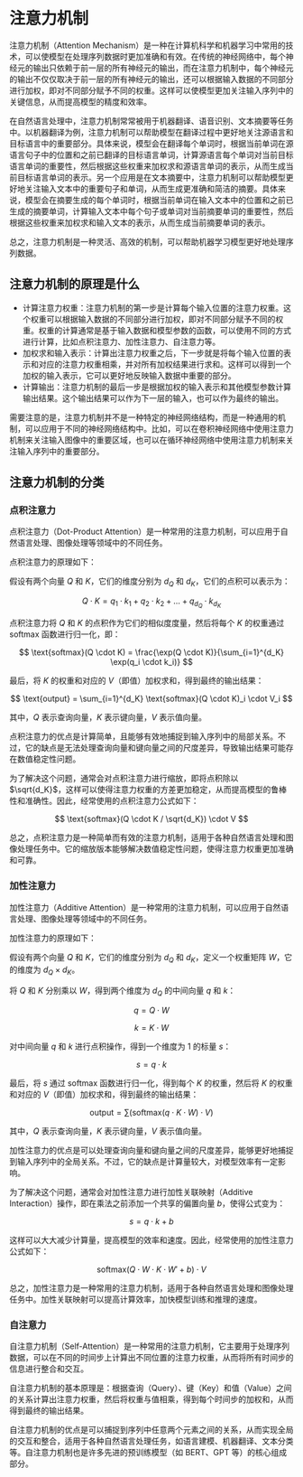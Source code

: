 # 注意力机制

注意力机制（Attention Mechanism）是一种在计算机科学和机器学习中常用的技术，可以使模型在处理序列数据时更加准确和有效。在传统的神经网络中，每个神经元的输出只依赖于前一层的所有神经元的输出，而在注意力机制中，每个神经元的输出不仅仅取决于前一层的所有神经元的输出，还可以根据输入数据的不同部分进行加权，即对不同部分赋予不同的权重。这样可以使模型更加关注输入序列中的关键信息，从而提高模型的精度和效率。

在自然语言处理中，注意力机制常常被用于机器翻译、语音识别、文本摘要等任务中。以机器翻译为例，注意力机制可以帮助模型在翻译过程中更好地关注源语言和目标语言中的重要部分。具体来说，模型会在翻译每个单词时，根据当前单词在源语言句子中的位置和之前已翻译的目标语言单词，计算源语言每个单词对当前目标语言单词的重要性，然后根据这些权重来加权求和源语言单词的表示，从而生成当前目标语言单词的表示。另一个应用是在文本摘要中，注意力机制可以帮助模型更好地关注输入文本中的重要句子和单词，从而生成更准确和简洁的摘要。具体来说，模型会在摘要生成的每个单词时，根据当前单词在输入文本中的位置和之前已生成的摘要单词，计算输入文本中每个句子或单词对当前摘要单词的重要性，然后根据这些权重来加权求和输入文本的表示，从而生成当前摘要单词的表示。

总之，注意力机制是一种灵活、高效的机制，可以帮助机器学习模型更好地处理序列数据。

## 注意力机制的原理是什么

- 计算注意力权重：注意力机制的第一步是计算每个输入位置的注意力权重。这个权重可以根据输入数据的不同部分进行加权，即对不同部分赋予不同的权重。权重的计算通常是基于输入数据和模型参数的函数，可以使用不同的方式进行计算，比如点积注意力、加性注意力、自注意力等。
- 加权求和输入表示：计算出注意力权重之后，下一步就是将每个输入位置的表示和对应的注意力权重相乘，并对所有加权结果进行求和。这样可以得到一个加权的输入表示，它可以更好地反映输入数据中重要的部分。
- 计算输出：注意力机制的最后一步是根据加权的输入表示和其他模型参数计算输出结果。这个输出结果可以作为下一层的输入，也可以作为最终的输出。

需要注意的是，注意力机制并不是一种特定的神经网络结构，而是一种通用的机制，可以应用于不同的神经网络结构中。比如，可以在卷积神经网络中使用注意力机制来关注输入图像中的重要区域，也可以在循环神经网络中使用注意力机制来关注输入序列中的重要部分。

## 注意力机制的分类

### 点积注意力

点积注意力（Dot-Product Attention）是一种常用的注意力机制，可以应用于自然语言处理、图像处理等领域中的不同任务。

点积注意力的原理如下：

假设有两个向量 $Q$ 和 $K$，它们的维度分别为 $d_Q$ 和 $d_K$，它们的点积可以表示为：

$$
Q \cdot K = q_1 \cdot k_1 + q_2 \cdot k_2 + \ldots + q_{d_Q} \cdot k_{d_K}
$$

点积注意力将 $Q$ 和 $K$ 的点积作为它们的相似度度量，然后将每个 $K$ 的权重通过 softmax 函数进行归一化，即：

$$
\text{softmax}(Q \cdot K) = \frac{\exp(Q \cdot K)}{\sum_{i=1}^{d_K} \exp(q_i \cdot k_i)}
$$

最后，将 $K$ 的权重和对应的 $V$（即值）加权求和，得到最终的输出结果：

$$
\text{output} = \sum_{i=1}^{d_K} \text{softmax}(Q \cdot K)_i \cdot V_i
$$

其中，$Q$ 表示查询向量，$K$ 表示键向量，$V$ 表示值向量。

点积注意力的优点是计算简单，且能够有效地捕捉到输入序列中的局部关系。不过，它的缺点是无法处理查询向量和键向量之间的尺度差异，导致输出结果可能存在数值稳定性问题。

为了解决这个问题，通常会对点积注意力进行缩放，即将点积除以 $\sqrt{d_K}$，这样可以使得注意力权重的方差更加稳定，从而提高模型的鲁棒性和准确性。因此，经常使用的点积注意力公式如下：

$$
\text{softmax}(Q \cdot K / \sqrt{d_K}) \cdot V
$$

总之，点积注意力是一种简单而有效的注意力机制，适用于各种自然语言处理和图像处理任务中。它的缩放版本能够解决数值稳定性问题，使得注意力权重更加准确和可靠。

### 加性注意力

加性注意力（Additive Attention）是一种常用的注意力机制，可以应用于自然语言处理、图像处理等领域中的不同任务。

加性注意力的原理如下：

假设有两个向量 $Q$ 和 $K$，它们的维度分别为 $d_Q$ 和 $d_K$，定义一个权重矩阵 $W$，它的维度为 $d_Q \times d_K$。

将 $Q$ 和 $K$ 分别乘以 $W$，得到两个维度为 $d_Q$ 的中间向量 $q$ 和 $k$：

$$
q = Q \cdot W
$$

$$
k = K \cdot W
$$

对中间向量 $q$ 和 $k$ 进行点积操作，得到一个维度为 1 的标量 $s$：

$$
s = q \cdot k
$$

最后，将 $s$ 通过 softmax 函数进行归一化，得到每个 $K$ 的权重，然后将 $K$ 的权重和对应的 $V$（即值）加权求和，得到最终的输出结果：

$$
\text{output} = \sum (\text{softmax}(q \cdot K \cdot W) \cdot V)
$$

其中，$Q$ 表示查询向量，$K$ 表示键向量，$V$ 表示值向量。

加性注意力的优点是可以处理查询向量和键向量之间的尺度差异，能够更好地捕捉到输入序列中的全局关系。不过，它的缺点是计算量较大，对模型效率有一定影响。

为了解决这个问题，通常会对加性注意力进行加性关联映射（Additive Interaction）操作，即在乘法之前添加一个共享的偏置向量 $b$，使得公式变为：

$$
s = q \cdot k + b
$$

这样可以大大减少计算量，提高模型的效率和速度。因此，经常使用的加性注意力公式如下：

$$
\text{softmax}(Q \cdot W \cdot K \cdot W' + b) \cdot V
$$

总之，加性注意力是一种常用的注意力机制，适用于各种自然语言处理和图像处理任务中。加性关联映射可以提高计算效率，加快模型训练和推理的速度。

### 自注意力

自注意力机制（Self-Attention）是一种常用的注意力机制，它主要用于处理序列数据，可以在不同的时间步上计算出不同位置的注意力权重，从而将所有时间步的信息进行整合和交互。

自注意力机制的基本原理是：根据查询（Query）、键（Key）和值（Value）之间的关系计算出注意力权重，然后将权重与值相乘，得到每个时间步的加权和，从而得到最终的输出结果。

自注意力机制的优点是可以捕捉到序列中任意两个元素之间的关系，从而实现全局的交互和整合，适用于各种自然语言处理任务，如语言建模、机器翻译、文本分类等。自注意力机制也是许多先进的预训练模型（如 BERT、GPT 等）的核心组成部分。
